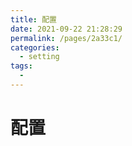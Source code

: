 ```yaml
---
title: 配置
date: 2021-09-22 21:28:29
permalink: /pages/2a33c1/
categories:
  - setting
tags:
  - 
---
```

# 配置